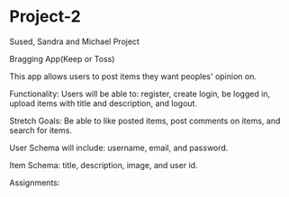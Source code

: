 # Project-2
Sused, Sandra and Michael Project

Bragging App(Keep or Toss)

This app allows users to post items they want peoples' opinion on. 

Functionality:
Users will be able to: register, create login, be logged in, upload items with title and description, and logout.

Stretch Goals:
Be able to like posted items, post comments on items, and search for items.

User Schema will include: username, email, and password.

Item Schema: title, description, image, and user id.


Assignments:

